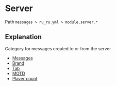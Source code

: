 # Server
Path `messages > ru_ru.yml > module.server.*`

## Explanation
Category for messages created to or from the server
- [Messages](/en/messages/ru_ru/module/server/message/)
- [Brand](/en/messages/ru_ru/module/server/brand/)
- [Tab](/en/messages/ru_ru/module/server/tab/)
- [MOTD](/en/messages/ru_ru/module/server/motd/)
- [Player count](/en/messages/ru_ru/module/server/player-count/)